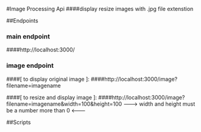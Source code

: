 #Image Processing Api
####display resize images with .jpg file extenstion

##Endpoints

### main endpoint
####http://localhost:3000/

### image endpoint

####[ to display original image ]:
####http://localhost:3000/image?filename=imagename

####[ to resize and display image ]:
####http://localhost:3000/image?filename=imagename&width=100&height=100
---> width and height must be a number more than 0 <---

##Scripts
